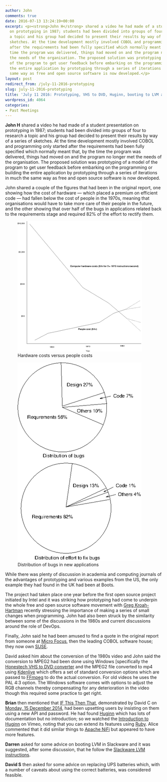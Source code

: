 ```yaml
---
author: John
comments: true
date: 2016-07-13 13:24:19+00:00
excerpt: <p><strong>John H</strong> shared a video he had made of a student presentation
  on prototyping in 1987; students had been divided into groups of four to research
  a topic and his group had decided to present their results by way of a series of
  sketches. At the time development mostly involved COBOL and programming only started
  after the requirements had been fully specified which normally meant that, by the
  time the program was delivered, things had moved on and the program no longer met
  the needs of the organisation. The proposed solution was prototyping of a model
  of the program to get user feedback before embarking on the programming or building
  the entire application by prototyping through a series of iterations in much the
  same way as free and open source software is now developed.</p>
layout: post
redirect_from: /july-11-2016-prototyping
slug: july-11-2016-prototyping
title: 'July 11 2016: Prototyping, VHS to DVD, Huginn, booting to LVM and UPS'
wordpress_id: 4064
categories:
- Past Meetings
---
```


**John H** shared a video he had made of a student presentation on prototyping in 1987; students had been divided into groups of four to research a topic and his group had decided to present their results by way of a series of sketches. At the time development mostly involved COBOL and programming only started after the requirements had been fully specified which normally meant that, by the time the program was delivered, things had moved on and the program no longer met the needs of the organisation. The proposed solution was prototyping of a model of the program to get user feedback before embarking on the programming or building the entire application by prototyping through a series of iterations in much the same way as free and open source software is now developed.




John shared a couple of the figures that had been in the original report, one showing how the cost of hardware — which placed a premium on efficient code — had fallen below the cost of people in the 1970s, meaning that organisations would have to take more care of their people in the future, and the other showing that over half of the bugs in applications related back to the requirements stage and required 82% of the effort to rectify them.


<figure>
	<img src="images/Hardware_v_people.png" width="400" height="420" role="img">
	<figcaption>Hardware costs versus people costs</figcaption>
</figure>
<figure>
	<img src="images/Distribution.png" width="399" height="638" role="img">
	<figcaption>Distribution of bugs in new applications</figcaption>
</figure>



While there was plenty of discussion in academia and computing journals of the advantages of prototyping and various examples from the US, the only example they had found in the UK had been at Boots.




The project had taken place one year before the first open source project initiated by Intel and it was striking how prototyping had come to underpin the whole free and open source software movement with [Greg Kroah-Hartman](https://www.linux.com/news/greg-kroah-hartman-gives-inside-look-largest-fastest-software-project-all) recently stressing the importance of making a series of small changes when programming. John had also been struck by the similarity between some of the discussions in the 1980s and current discussions around the role of DevOps.




Finally, John said he had been amused to find a quote in the original report from someone at [Micro Focus](https://www.microfocus.com/), then the leading COBOL software house; they now own [SUSE](https://www.suse.com/).




David asked him about the conversion of the 1980s video and John said the conversion to MPEG2 had been done using Windows [specifically the [Honestech VHS to DVD converter](http://www.honestech.com/main/vhs-to-dvd-50-deluxe.asp) and the MPEG2 file converted to mp4 using [Kdenlive](https://kdenlive.org/) which offers a set of standard conversion options which are passed to [FFmpeg](https://ffmpeg.org/) to do the actual conversion. For old videos he uses the PAL 4:3 option. The Windows software comes with options to adjust the RGB channels thereby compensating for any deterioration in the video though this required some practice to get right.




**Brian** then mentioned that [IF This Then That](https://ifttt.com/), demonstrated by David C on [Monday, 15 December 2014](https://www.suse.com/), had been upsetting users by insisting on them using a new API and password. He had found [Huginn](https://github.com/cantino/huginn/wiki) which has lots of documentation but no introduction; so we watched the [Introduction to Huginn](https://vimeo.com/61976251/) on Vimeo, noting that you can extend its features using [Ruby](https://www.ruby-lang.org/en/). Alice commented that it did similar things to [Apache NiFi](https://nifi.apache.org/) but appeared to have more features.




**Darren** asked for some advice on booting LVM in Slackware and it was suggested, after some discussion, that he follow the [Slackware LVM instructions](http://www.slackware.com/~alien/archive/13.1/README_LVM.TXT).




**David S** then asked for some advice on replacing UPS batteries which, with a number of caveats about using the correct batteries, was considered feasible.
